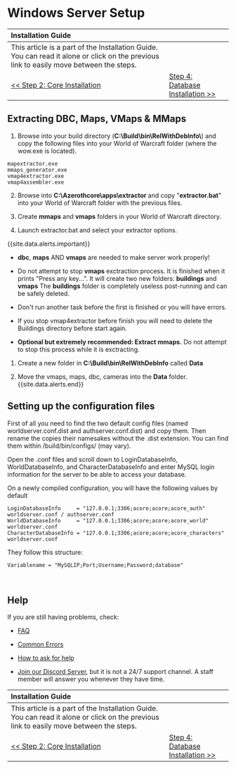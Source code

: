 # Windows Server Setup

| Installation Guide | |
| :- | :- |
| This article is a part of the Installation Guide. You can read it alone or click on the previous link to easily move between the steps. |
| [<< Step 2: Core Installation](core-installation.md) | [Step 4: Database Installation >>](database-installation.md) |

## Extracting DBC, Maps, VMaps & MMaps

1. Browse into your build directory (**C:\Build\bin\RelWithDebInfo\\**) and copy the following files into your World of Warcraft folder (where the wow.exe is located).
```
mapextractor.exe
mmaps_generator.exe
vmap4extractor.exe
vmap4assembler.exe
```

2. Browse into **C:\Azerothcore\apps\extractor** and copy "**extractor.bat**" into your World of Warcraft folder with the previous files.

3. Create **mmaps** and **vmaps** folders in your World of Warcraft directory.

4. Launch extractor.bat and select your extractor options.

{{site.data.alerts.important}}
</br>
   - <b>dbc</b>, <b>maps</b> AND <b>vmaps</b> are needed to make server work properly!

   - Do not attempt to stop <b>vmaps</b> exctraction process. It is finished when it prints "Press any key...". It will create two new folders: <b>buildings</b> and <b>vmaps</b> The <b>buildings</b> folder is completely useless post-running and can be safely deleted.
    
   - Don't run another task before the first is finished or you will have errors.

   - If you stop vmap4extractor before finish you will need to delete the Buildings directory before start again.

   - <b>Optional but extremely recommended: Extract mmaps.</b> Do not attempt to stop this process while it is exctracting.

1. Create a new folder in <b>C:\Build\bin\RelWithDebInfo</b> called <b>Data</b>

2. Move the vmaps, maps, dbc, cameras into the <b>Data</b> folder.
{{site.data.alerts.end}}

## Setting up the configuration files

First of all you need to find the two default config files (named worldserver.conf.dist and authserver.conf.dist) and copy them. Then rename the copies their namesakes without the .dist extension. You can find them within /build/bin/configs/ (may vary).

Open the .conf files and scroll down to LoginDatabaseInfo, WorldDatabaseInfo, and CharacterDatabaseInfo and enter MySQL login information for the server to be able to access your database.

On a newly compiled configuration, you will have the following values by default
```
LoginDatabaseInfo     = "127.0.0.1;3306;acore;acore;acore_auth" worldserver.conf / authserver.conf
WorldDatabaseInfo     = "127.0.0.1;3306;acore;acore;acore_world" worldserver.conf
CharacterDatabaseInfo = "127.0.0.1;3306;acore;acore;acore_characters" worldserver.conf
```

They follow this structure:

```
Variablename = "MySQLIP;Port;Username;Password;database"  
``` 


<br>

## Help

If you are still having problems, check:

* [FAQ](faq.md)

* [Common Errors](common-errors.md)

* [How to ask for help](how-to-ask-for-help.md)

* [Join our Discord Server](https://discord.gg/gkt4y2x), but it is not a 24/7 support channel. A staff member will answer you whenever they have time.

| Installation Guide | |
| :- | :- |
| This article is a part of the Installation Guide. You can read it alone or click on the previous link to easily move between the steps. |
| [<< Step 2: Core Installation](core-installation.md) | [Step 4: Database Installation >>](database-installation.md) |
